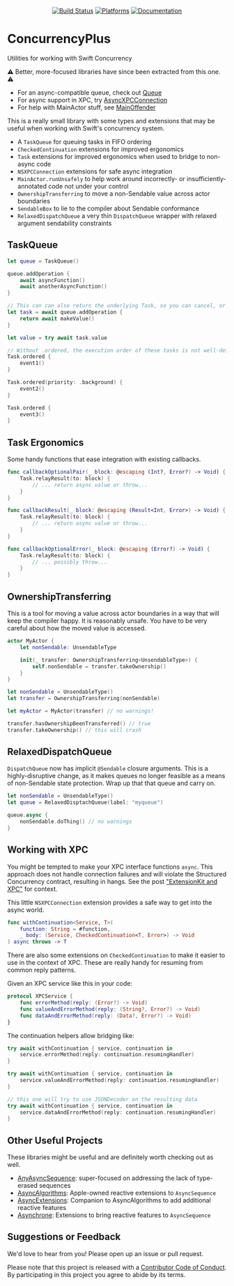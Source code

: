 <div align="center">

[![Build Status][build status badge]][build status]
[![Platforms][platforms badge]][platforms]
[![Documentation][documentation badge]][documentation]

</div>

# ConcurrencyPlus
Utilities for working with Swift Concurrency

⚠️ Better, more-focused libraries have since been extracted from this one. ⚠️

- For an async-compatible queue, check out [Queue](https://github.com/mattmassicotte/Queue)
- For async support in XPC, try [AsyncXPCConnection](https://github.com/ChimeHQ/AsyncXPCConnection)
- For help with MainActor stuff, see [MainOffender](https://github.com/mattmassicotte/MainOffender)

This is a really small library with some types and extensions that may be useful when working with Swift's concurrency system.

- A `TaskQueue` for queuing tasks in FIFO ordering
- `CheckedContinuation` extensions for improved ergonomics
- `Task` extensions for improved ergonomics when used to bridge to non-async code
- `NSXPCConnection` extensions for safe async integration
- `MainActor.runUnsafely` to help work around incorrectly- or insufficiently-annotated code not under your control
- `OwnershipTransferring` to move a non-Sendable value across actor boundaries
- `SendableBox` to lie to the compiler about Sendable conformance
- `RelaxedDispatchQueue` a very thin `DispatchQueue` wrapper with relaxed argument sendability constraints

## TaskQueue

```swift
let queue = TaskQueue()

queue.addOperation {
    await asyncFunction()
    await anotherAsyncFunction()
}

// This can can also return the underlying Task, so you can cancel, or await a value
let task = await queue.addOperation {
    return await makeValue()
}

let value = try await task.value
```

```swift
// Without .ordered, the execution order of these tasks is not well-defined.
Task.ordered {
    event1()
}

Task.ordered(priority: .background) {
    event2()
}

Task.ordered {
    event3()
}
```

## Task Ergonomics

Some handy functions that ease integration with existing callbacks.

```swift
func callbackOptionalPair(_ block: @escaping (Int?, Error?) -> Void) {
    Task.relayResult(to: block) {
        // ... return async value or throw...
    }
}

func callbackResult(_ block: @escaping (Result<Int, Error>) -> Void) {
    Task.relayResult(to: block) {
        // ... return async value or throw...
    }
}

func callbackOptionalError(_ block: @escaping (Error?) -> Void) {
    Task.relayResult(to: block) {
        // ... possibly throw...
    }
}
```

## OwnershipTransferring

This is a tool for moving a value across actor boundaries in a way that will keep the compiler happy. It is reasonably unsafe. You have to be very careful about how the moved value is accessed.

```swift
actor MyActor {
    let nonSendable: UnsendableType

    init(_ transfer: OwnershipTransferring<UnsendableType>) {
        self.nonSendable = transfer.takeOwnership()
    }
}

let nonSendable = UnsendableType()
let transfer = OwnershipTransferring(nonSendable)

let myActor = MyActor(transfer) // no warnings!

transfer.hasOwnershipBeenTransferred() // true
transfer.takeOwnership() // this will crash
```

## RelaxedDispatchQueue

`DispatchQueue` now has implicit `@Sendable` closure arguments. This is a highly-disruptive change, as it makes queues no longer feasible as a means of non-Sendable state protection. Wrap up that that queue and carry on.

```swift
let nonSendable = UnsendableType()
let queue = RelaxedDisptachQueue(label: "myqueue")

queue.async {
    nonSendable.doThing() // no warnings
}
```

## Working with XPC

You might be tempted to make your XPC interface functions `async`. This approach does not handle connection failures and will violate the Structured Concurrency contract, resulting in hangs. See the post ["ExtensionKit and XPC"](https://www.chimehq.com/blog/extensionkit-xpc) for context.

This little `NSXPCConnection` extension provides a safe way to get into the async world.

```swift
func withContinuation<Service, T>(
    function: String = #function, 
    _ body: (Service, CheckedContinuation<T, Error>) -> Void
) async throws -> T
```

There are also some extensions on `CheckedContinuation` to make it easier to use in the context of XPC. These are really handy for resuming from common reply patterns.

Given an XPC service like this in your code:

```swift
protocol XPCService {
    func errorMethod(reply: (Error?) -> Void)
    func valueAndErrorMethod(reply: (String?, Error?) -> Void)
    func dataAndErrorMethod(reply: (Data?, Error?) -> Void)
}
```

The continuation helpers allow bridging like:

```swift
try await withContinuation { service, continuation in
    service.errorMethod(reply: continuation.resumingHandler)
}

try await withContinuation { service, continuation in
    service.valueAndErrorMethod(reply: continuation.resumingHandler)
}

// this one will try to use JSONDecoder on the resulting data
try await withContinuation { service, continuation in
    service.dataAndErrorMethod(reply: continuation.resumingHandler)
}
```

## Other Useful Projects

These libraries might be useful and are definitely worth checking out as well.

- [AnyAsyncSequence](https://github.com/vsanthanam/AnyAsyncSequence): super-focused on addressing the lack of type-erased sequences
- [AsyncAlgorithms](https://github.com/apple/swift-async-algorithms): Apple-owned reactive extensions to `AsyncSequence`
- [AsyncExtensions](https://github.com/sideeffect-io/AsyncExtensions): Companion to AsyncAlgorithms to add additional reactive features
- [Asynchrone](https://github.com/reddavis/Asynchrone): Extensions to bring reactive features to `AsyncSequence`

## Suggestions or Feedback

We'd love to hear from you! Please open up an issue or pull request.

Please note that this project is released with a [Contributor Code of Conduct](CODE_OF_CONDUCT.md). By participating in this project you agree to abide by its terms.

[build status]: https://github.com/ChimeHQ/ConcurrencyPlus/actions
[build status badge]: https://github.com/ChimeHQ/ConcurrencyPlus/workflows/CI/badge.svg
[license]: https://opensource.org/licenses/BSD-3-Clause
[license badge]: https://img.shields.io/github/license/ChimeHQ/ConcurrencyPlus
[platforms]: https://swiftpackageindex.com/ChimeHQ/ConcurrencyPlus
[platforms badge]: https://img.shields.io/endpoint?url=https%3A%2F%2Fswiftpackageindex.com%2Fapi%2Fpackages%2FChimeHQ%2FConcurrencyPlus%2Fbadge%3Ftype%3Dplatforms
[documentation]: https://swiftpackageindex.com/ChimeHQ/ConcurrencyPlus/main/documentation
[documentation badge]: https://img.shields.io/badge/Documentation-DocC-blue
